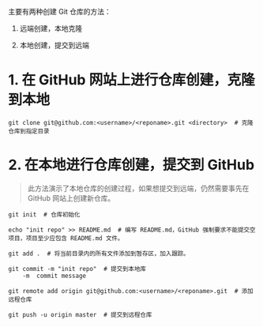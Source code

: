 主要有两种创建 Git 仓库的方法：

1. 远端创建，本地克隆

2. 本地创建，提交到远端

# 1. 在 GitHub 网站上进行仓库创建，克隆到本地

```shell
git clone git@github.com:<username>/<reponame>.git <directory>  # 克隆仓库到指定目录
```

# 2. 在本地进行仓库创建，提交到 GitHub

> 此方法演示了本地仓库的创建过程，如果想提交到远端，仍然需要事先在 GitHub 网站上创建新仓库。

```shell
git init  # 仓库初始化

echo "init repo" >> README.md  # 编写 README.md，GitHub 强制要求不能提交空项目，项目至少应包含 README.md 文件。

git add .  # 将当前目录内的所有文件添加到暂存区，加入跟踪。

git commit -m "init repo"  # 提交到本地库
    -m  commit message

git remote add origin git@github.com:<username>/<reponame>.git  # 添加远程仓库

git push -u origin master  # 提交到远程仓库
```